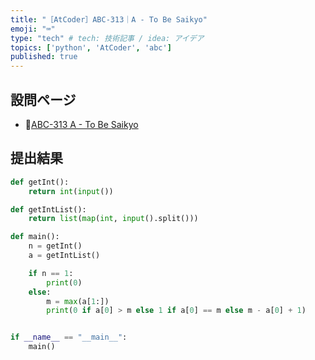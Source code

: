 ```yaml
---
title: "［AtCoder］ABC-313｜A - To Be Saikyo"
emoji: "⌨️"
type: "tech" # tech: 技術記事 / idea: アイデア
topics: ['python', 'AtCoder', 'abc']
published: true
---
```


## 設問ページ

- 🔗[ABC-313 A - To Be Saikyo](https://atcoder.jp/contests/abc313/tasks/abc313_a)

## 提出結果

```python
def getInt():
    return int(input())

def getIntList():
    return list(map(int, input().split()))

def main():
    n = getInt()
    a = getIntList()

    if n == 1:
        print(0)
    else:
        m = max(a[1:])
        print(0 if a[0] > m else 1 if a[0] == m else m - a[0] + 1)


if __name__ == "__main__":
    main()
```
